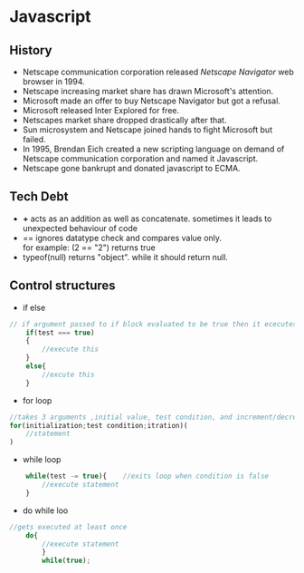 # Javascript

## History

* Netscape communication corporation released _Netscape Navigator_ web browser in 1994.
* Netscape increasing market share has drawn Microsoft's attention.
* Microsoft made an offer to buy Netscape Navigator but got a refusal.
* Microsoft released Inter Explored for free.
* Netscapes market share dropped drastically after that.
* Sun microsystem and Netscape joined hands to fight Microsoft but failed.
* In 1995, Brendan Eich created a new scripting language on demand of Netscape communication corporation and named it Javascript.
* Netscape gone bankrupt and donated javascript to ECMA.

## Tech Debt

* **+** acts as an addition as well as concatenate. sometimes it leads to unexpected behaviour of code
* == ignores datatype check and compares value only.  
  for example: (2 == "2") returns true
* typeof(null) returns "object". while it should return null.

## Control structures

* if else

```js
// if argument passed to if block evaluated to be true then it ececutes else block executes
    if(test === true)
    {
        //execute this
    }
    else{
        //excute this
    }
```

* for loop

```js
//takes 3 arguments ,initial value, test condition, and increment/decrement
for(initialization;test condition;itration)(
    //statement
)
```

* while loop

```js
    while(test -= true){    //exits loop when condition is false
        //execute statement
    }
```


* do while loo

```js
//gets executed at least once
    do{
        //execute statement
        }
        while(true);
    
```